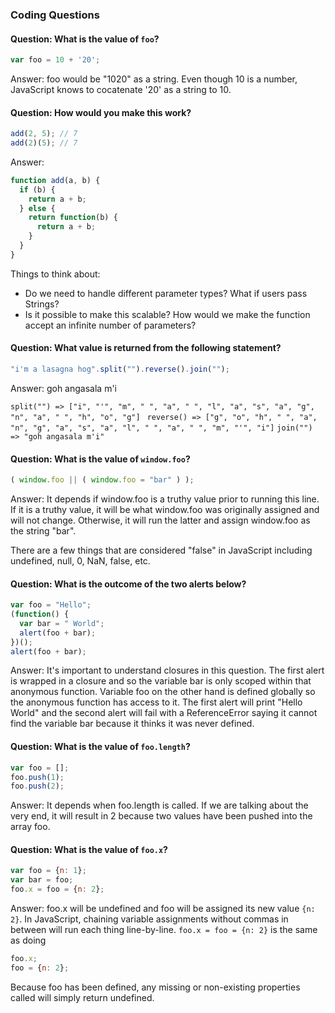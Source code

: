 ### Coding Questions

#### Question: What is the value of `foo`?

```javascript
var foo = 10 + '20';
```

Answer: foo would be "1020" as a string. Even though 10 is a number, JavaScript knows to cocatenate '20' as a string to 10.

#### Question: How would you make this work?

```javascript
add(2, 5); // 7
add(2)(5); // 7
```

Answer: 
```javascript
function add(a, b) {
  if (b) {
    return a + b;
  } else {
    return function(b) {
      return a + b;
    }
  }
}
```

Things to think about:
 
* Do we need to handle different parameter types? What if users pass Strings? 
* Is it possible to make this scalable? How would we make the function accept an infinite number of parameters? 

#### Question: What value is returned from the following statement?

```javascript
"i'm a lasagna hog".split("").reverse().join("");
```

Answer:
goh angasala m'i


`split("") => ["i", "'", "m", " ", "a", " ", "l", "a", "s", "a", "g", "n", "a", " ", "h", "o", "g"] `
`reverse() => ["g", "o", "h", " ", "a", "n", "g", "a", "s", "a", "l", " ", "a", " ", "m", "'", "i"]`
`join("") => "goh angasala m'i"`

#### Question: What is the value of `window.foo`?

```javascript
( window.foo || ( window.foo = "bar" ) );
```

Answer:
It depends if window.foo is a truthy value prior to running this line. If it is a truthy value, it will be what window.foo was originally assigned and will not change. Otherwise, it will run the latter and assign window.foo as the string "bar".

There are a few things that are considered "false" in JavaScript including undefined, null, 0, NaN, false, etc.

#### Question: What is the outcome of the two alerts below?

```javascript
var foo = "Hello";
(function() {
  var bar = " World";
  alert(foo + bar);
})();
alert(foo + bar);
```
Answer:
It's important to understand closures in this question. The first alert is wrapped in a closure and so the variable bar is only scoped within that anonymous function. Variable foo on the other hand is defined globally so the anonymous function has access to it. The first alert will print "Hello World" and the second alert will fail with a ReferenceError saying it cannot find the variable bar because it thinks it was never defined.

#### Question: What is the value of `foo.length`?

```javascript
var foo = [];
foo.push(1);
foo.push(2);
```

Answer:
It depends when foo.length is called. If we are talking about the very end, it will result in 2 because two values have been pushed into the array foo. 

#### Question: What is the value of `foo.x`?

```javascript
var foo = {n: 1};
var bar = foo;
foo.x = foo = {n: 2};
```

Answer:
foo.x will be undefined and foo will be assigned its new value `{n: 2}`. In JavaScript, chaining variable assignments without commas in between will run each thing line-by-line. `foo.x = foo = {n: 2}` is the same as doing

```javascript
foo.x;
foo = {n: 2};
```
Because foo has been defined, any missing or non-existing properties called will simply return undefined.
